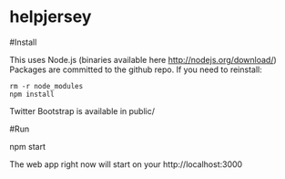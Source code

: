 helpjersey
==========


#Install

This uses Node.js (binaries available here http://nodejs.org/download/)
Packages are committed to the github repo. If you need to reinstall: 
    
    rm -r node_modules
    npm install

Twitter Bootstrap is available in public/

#Run

 npm start

The web app right now will start on your http://localhost:3000

